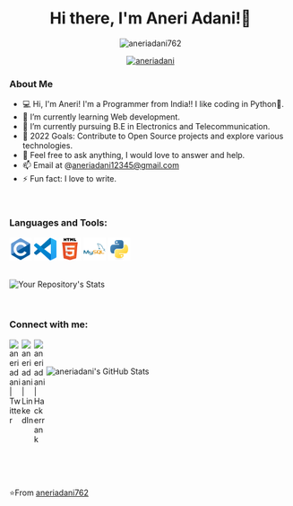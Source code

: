 <h1 align="center"> Hi there, I'm Aneri Adani!👋</h1>

<p align="center"> <img src= "https://komarev.com/ghpvc/?username=aneriadani762&color=green" alt="aneriadani762"/> </p>
<p align="center"> <a href="https://twitter.com/aneriadani" target="blank"><img src="https://img.shields.io/twitter/follow/aneriadani?logo=twitter&style=for-the-badge" alt="aneriadani"/></a> </p> 

### About Me

- 💻 Hi, I'm Aneri! I'm a Programmer from India!! I like coding in Python🐍.
- 🌱 I’m currently learning Web development. 
- 💼 I’m currently pursuing B.E in Electronics and Telecommunication.
- 🥅 2022 Goals: Contribute to Open Source projects and explore various technologies.
- 💬 Feel free to ask anything, I would love to answer and help. 
- 📫 Email at @aneriadani12345@gmail.com
- ⚡ Fun fact: I love to write.

<br />

### Languages and Tools:

<p align="left">
  <img src="https://raw.githubusercontent.com/devicons/devicon/master/icons/c/c-original.svg" alt="C" width="40" height="40"/> 
  <img src="https://raw.githubusercontent.com/github/explore/80688e429a7d4ef2fca1e82350fe8e3517d3494d/topics/visual-studio-code/visual-studio-code.png" alt="vs code" width="40" height="40"/> 
  <img src="https://raw.githubusercontent.com/devicons/devicon/master/icons/html5/html5-original-wordmark.svg" alt="html5" width="40" height="40"/> 
  <img src="https://raw.githubusercontent.com/devicons/devicon/master/icons/mysql/mysql-original-wordmark.svg" alt="mysql" width="40" height="40"/>
  <img src="https://raw.githubusercontent.com/devicons/devicon/master/icons/python/python-original.svg" alt="python" width="40" height="40"/>

<br>
<br>

![Your Repository's Stats](https://github-readme-stats.vercel.app/api/top-langs/?username=aneriadani762&theme=blue-green)

<br>

### Connect with me:

[<img align="left" alt="aneriadani | Twitter" width="22px" src="https://cdn.jsdelivr.net/npm/simple-icons@v3/icons/twitter.svg" />][twitter]
[<img align="left" alt="aneriadani | LinkedIn" width="22px" src="https://cdn.jsdelivr.net/npm/simple-icons@v3/icons/linkedin.svg" />][linkedin]
[<img align="left" alt="aneriadani | Hackerrank" width="22px" src="https://cdn.jsdelivr.net/npm/simple-icons@v3/icons/hackerrank.svg" />][Hackerrank]

<br /><br />

<img align="left" alt="aneriadani's GitHub Stats" src="https://github-readme-stats.vercel.app/api?username=aneriadani762&show_icons=true&hide_border=true" /></p>

<br />
<br />

[twitter]: https://twitter.com/aneriadani
[linkedin]: www.linkedin.com/in/aneri-adani
[hackerrank]: https://www.hackerrank.com/aneriadani

<br /><br /><br /><br />
<br /><br /><br /><br /><br />


⭐️From [aneriadani762](https://github.com/aneriadani762)
